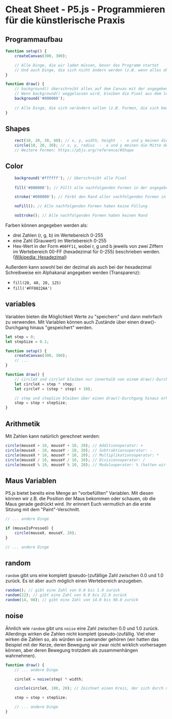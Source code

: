 # Cheat Sheet - P5.js - Programmieren für die künstlerische Praxis

## Programmaufbau

```js
function setup() {
    createCanvas(300, 300);

    // Alle Dinge, die wir laden müssen, bevor das Programm startet
    // Und auch Dinge, die sich nicht ändern werden (z.B. wenn alles ohne Stroke gezeichnet werden soll: noStroke())
}

function draw() {
    // background() überschreibt alles auf dem Canvas mit der angegeben Farbe. 
    // Wenn background() weggelassen wird, bleiben die Pixel aus dem letzten draw() durchlauf erhalten
    background('#000000');
    
    // Alle Dinge, die sich verändern sollen (z.B. Formen, die sich bewegen, oder Farben, die sich verändern)
}
```

## Shapes

```js
    rect(10, 20, 30, 40); // x, y, width, height  -  x und y meinen die obere linke Ecke des Rechteckes
    circle(10, 20, 30); // x, y, radius  -  x und y meinen die Mitte des Kreises
    // Weitere Formen: https://p5js.org/reference/#Shape
```

## Color

```js
    background('#ffffff'); // Überschreibt alle Pixel
    
    fill('#000000'); // Füllt alle nachfolgenden Formen in der angegeben Farbe

    stroke('#000000'); // Färbt den Rand aller nachfolgenden Formen in der angebenen Farbe

    noFill(); // Alle nachfolgenden Formen haben keine Füllung 

    noStroke(); // Alle nachfolgenden Formen haben keinen Rand
```

Farben können angegeben werden als:
* drei Zahlen (r, g, b) im Wertebereich 0-255
* eine Zahl (Grauwert) im Wertebereich 0-255
* Hex-Wert in der Form `#00FF11`, wobei r, g und b jeweils von zwei Ziffern im Wertebereich 00-FF (hexadezimal für 0-255) beschrieben werden. ([Wikipedia: Hexadezimal](https://de.wikipedia.org/wiki/Hexadezimalsystem))

Außerdem kann sowohl bei der dezimal als auch bei der hexadezimal Schreibweise ein Alphakanal angegeben werden (Transparenz):
* `fill(20, 40, 20, 125)`
* `fill('#FF0022AA')`

## variables

Variablen bieten die Möglichkeit Werte zu "speichern" und dann mehrfach zu verwenden. Mit Variablen können auch Zustände über einen draw()-Durchgang hinaus "gespeichert" werden.

```js
let step = 0;
let stepSize = 0.1;

function setup() {
    createCanvas(300, 300);
    // ...
}

function draw() {
    // circleX und circleY bleiben nur innerhalb von einem draw()-Durchgang erhalten
    let circleX = step * step;
    let circleY = (step * step) + 10);

    // step und stepSize bleiben über einen draw()-Durchgang hinaus erhalten. Dadurch kann step einen Zustand "speichern", mit dem wir kontinuierlich weiterarbeiten können
    step = step + stepSize; 
}
```

## Arithmetik

Mit Zahlen kann natürlich gerechnet werden:

```js
circle(mouseX + 10, mouseY + 10, 20); // Additionoperator: +
circle(mouseX - 10, mouseY - 10, 20); // Subtraktionsoperator: -
circle(mouseX * 10, mouseY * 10, 20); // Multiplikationsoperator: *
circle(mouseX / 10, mouseY / 10, 20); // Divisionsoperator: /
circle(mouseX % 10, mouseY % 10, 20); // Modulooperator: % (hatten wir noch nicht)
```

## Maus Variablen

P5.js bietet bereits eine Menge an "vorbefüllten" Variablen. Mit diesen können wir z.B. die Position der Maus bekommen oder schauen, ob die Maus gerade gedrückt wird. Ihr erinnert Euch vermutlich an die erste Sitzung mit dem "Paint"-Verschnitt.

```js
// ... andere Dinge

if (mouseIsPressed) {
    circle(mouseX, mouseY, 20);
}

// ... andere Dinge
```

## random

`random` gibt uns eine komplett (pseudo-)zufällige Zahl zwischen 0.0 und 1.0 zurück. Es ist aber auch möglich einen Wertebereich anzugeben.

```js
random(); // gibt eine Zahl von 0.0 bis 1.0 zurück
random(22); // gibt eine Zahl von 0.0 bis 22.0 zurück
random(14, 98); // gibt eine Zahl von 14.0 bis 98.0 zurück
```

## noise

Ähnlich wie `random` gibt uns `noise` eine Zahl zwischen 0.0 und 1.0 zurück. Allerdings wirken die Zahlen nicht komplett (pseudo-)zufällig. Viel eher wirken die Zahlen so, als würden sie zueinander gehören (wir hatten das Beispiel mit der Kerze, deren Bewegung wir zwar nicht wirklich vorhersagen können, aber deren Bewegung trotzdem als zusammenhängen wahrnehmen).

```js
function draw() {
    // ... andere Dinge

    circleX = noise(step) * width;

    circle(circleX, 100, 20); // Zeichnet einen Kreis, der sich durch noise zwischen auf der Canvasfläche hin und her bewegt.

    step = step + stepSize;

    // ... andere Dinge
}
```